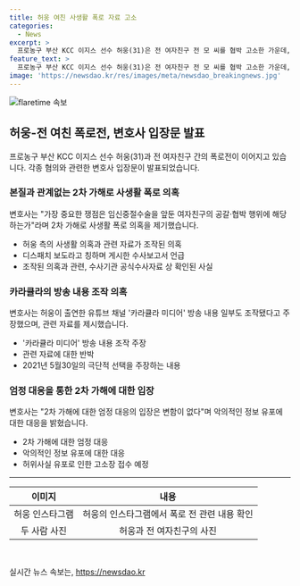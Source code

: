 ```yaml
---
title: 허웅 여친 사생활 폭로 자료 고소
categories:
  - News
excerpt: >
  프로농구 부산 KCC 이지스 선수 허웅(31)은 전 여자친구 전 모 씨를 협박 고소한 가운데, A씨 측이 사생활 폭로 자료 조작 의혹을 제기했다. 노 변호사는 사생활에 대한 2차 가해가 이어지고 있다며 3억 원을 요구한 사실과 관련해 의혹을 제기했다. 또한, 허웅이 출연한 카라큘라 미디어 방송 내용도 조작됐다고 주장했다. 이에 대해 노 변호사는 엄정 대응의 입장을 밝히고, 옛 친구 제보자 황씨를 허위사실 적시 명예훼손으로 고소할 예정이라고 전했다.
feature_text: >
  프로농구 부산 KCC 이지스 선수 허웅(31)은 전 여자친구 전 모 씨를 협박 고소한 가운데, A씨 측이 사생활 폭로 자료 조작 의혹을 제기했다. 노 변호사는 사생활에 대한 2차 가해가 이어지고 있다며 3억 원을 요구한 사실과 관련해 의혹을 제기했다. 또한, 허웅이 출연한 카라큘라 미디어 방송 내용도 조작됐다고 주장했다. 이에 대해 노 변호사는 엄정 대응의 입장을 밝히고, 옛 친구 제보자 황씨를 허위사실 적시 명예훼손으로 고소할 예정이라고 전했다.
image: 'https://newsdao.kr/res/images/meta/newsdao_breakingnews.jpg'
---
```


<p><img src="https://newsdao.kr/res/images/meta/newsdao_breakingnews.jpg" alt="flaretime 속보" /></p>

<h2 data-ke-size="size26">허웅-전 여친 폭로전, 변호사 입장문 발표</h2>

<p data-ke-size="size16">프로농구 부산 KCC 이지스 선수 허웅(31)과 전 여자친구 간의 폭로전이 이어지고 있습니다. 각종 혐의와 관련한 변호사 입장문이 발표되었습니다.</p>

<h3>본질과 관계없는 2차 가해로 사생활 폭로 의혹</h3>

<p data-ke-size="size16">변호사는 "가장 중요한 쟁점은 임신중절수술을 앞둔 여자친구의 공갈·협박 행위에 해당하는가"라며 2차 가해로 사생활 폭로 의혹을 제기했습니다.</p>

<ul>
  <li>허웅 측의 사생활 의혹과 관련 자료가 조작된 의혹</li>
  <li>디스패치 보도라고 칭하며 게시한 수사보고서 언급</li>
  <li>조작된 의혹과 관련, 수사기관 공식수사자료 상 확인된 사실</li>
</ul>

<h3>카라큘라의 방송 내용 조작 의혹</h3>

<p data-ke-size="size16">변호사는 허웅이 출연한 유튜브 채널 '카라큘라 미디어' 방송 내용 일부도 조작됐다고 주장했으며, 관련 자료를 제시했습니다.</p>

<ul>
  <li>'카라큘라 미디어' 방송 내용 조작 주장</li>
  <li>관련 자료에 대한 반박</li>
  <li>2021년 5월30일의 극단적 선택을 주장하는 내용</li>
</ul>

<h3>엄정 대응을 통한 2차 가해에 대한 입장</h3>

<p data-ke-size="size16">변호사는 "2차 가해에 대한 엄정 대응의 입장은 변함이 없다"며 악의적인 정보 유포에 대한 대응을 밝혔습니다.</p>

<ul>
  <li>2차 가해에 대한 엄정 대응</li>
  <li>악의적인 정보 유포에 대한 대응</li>
  <li>허위사실 유포로 인한 고소장 접수 예정</li>
</ul>

<hr>

<table>
  <thead>
    <tr>
      <th style="text-align: center; height: 17px;">이미지</th>
      <th style="text-align: center; height: 17px;">내용</th>
    </tr>
  </thead>
  <tbody>
    <tr>
      <td style="text-align: center; height: 17px;">허웅 인스타그램</td>
      <td style="text-align: center; height: 17px;">허웅의 인스타그램에서 폭로 전 관련 내용 확인</td>
    </tr>
    <tr>
      <td style="text-align: center; height: 17px;">두 사람 사진</td>
      <td style="text-align: center; height: 17px;">허웅과 전 여자친구의 사진</td>
    </tr>
  </tbody>
</table>

<p data-ke-size="size16">&nbsp;</p>
실시간 뉴스 속보는, <a href="https://newsdao.kr" rel="dofollow">https://newsdao.kr</a>


